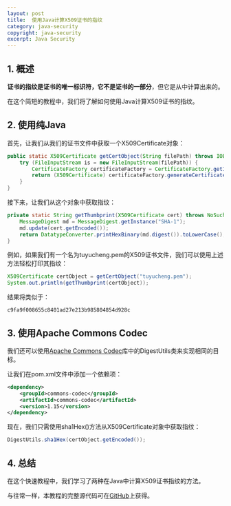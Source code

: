 ```yaml
---
layout: post
title:  使用Java计算X509证书的指纹
category: java-security
copyright: java-security
excerpt: Java Security
---
```


## 1. 概述

**证书的指纹是证书的唯一标识符，它不是证书的一部分**，但它是从中计算出来的。

在这个简短的教程中，我们将了解如何使用Java计算X509证书的指纹。

## 2. 使用纯Java

首先，让我们从我们的证书文件中获取一个X509Certificate对象：

```java
public static X509Certificate getCertObject(String filePath) throws IOException, CertificateException {
    try (FileInputStream is = new FileInputStream(filePath)) {
        CertificateFactory certificateFactory = CertificateFactory.getInstance("X.509");
        return (X509Certificate) certificateFactory.generateCertificate(is);
    }
}
```

接下来，让我们从这个对象中获取指纹：

```java
private static String getThumbprint(X509Certificate cert) throws NoSuchAlgorithmException, CertificateEncodingException {
    MessageDigest md = MessageDigest.getInstance("SHA-1");
    md.update(cert.getEncoded());
    return DatatypeConverter.printHexBinary(md.digest()).toLowerCase();
}
```

例如，如果我们有一个名为tuyucheng.pem的X509证书文件，我们可以使用上述方法轻松打印其指纹：

```java
X509Certificate certObject = getCertObject("tuyucheng.pem");
System.out.println(getThumbprint(certObject));
```

结果将类似于：

```plaintext
c9fa9f008655c8401ad27e213b985804854d928c
```

## 3. 使用Apache Commons Codec

我们还可以使用[Apache Commons Codec](https://search.maven.org/search?q=g:commons-codec)库中的DigestUtils类来实现相同的目标。

让我们在pom.xml文件中添加一个依赖项：

```xml
<dependency>
    <groupId>commons-codec</groupId>
    <artifactId>commons-codec</artifactId>
    <version>1.15</version>
</dependency>
```

现在，我们只需使用sha1Hex()方法从X509Certificate对象中获取指纹：

```java
DigestUtils.sha1Hex(certObject.getEncoded());
```

## 4. 总结

在这个快速教程中，我们学习了两种在Java中计算X509证书指纹的方法。

与往常一样，本教程的完整源代码可在[GitHub](https://github.com/tuyucheng7/taketoday-tutorial4j/tree/master/java-core-modules/java-security-3)上获得。